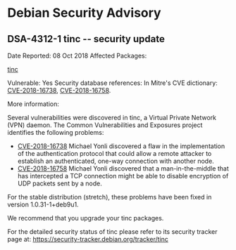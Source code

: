 
Debian Security Advisory
========================


DSA-4312-1 tinc -- security update
----------------------------------



Date Reported:
08 Oct 2018
Affected Packages:

[tinc](https://packages.debian.org/src:tinc)

Vulnerable:
Yes
Security database references:
In Mitre's CVE dictionary: [CVE-2018-16738](https://security-tracker.debian.org/tracker/CVE-2018-16738), [CVE-2018-16758](https://security-tracker.debian.org/tracker/CVE-2018-16758).  

More information:

Several vulnerabilities were discovered in tinc, a Virtual Private
Network (VPN) daemon. The Common Vulnerabilities and Exposures project
identifies the following problems:


* [CVE-2018-16738](https://security-tracker.debian.org/tracker/CVE-2018-16738)
Michael Yonli discovered a flaw in the implementation of the
 authentication protocol that could allow a remote attacker to
 establish an authenticated, one-way connection with another node.
* [CVE-2018-16758](https://security-tracker.debian.org/tracker/CVE-2018-16758)
Michael Yonli discovered that a man-in-the-middle that has
 intercepted a TCP connection might be able to disable encryption of
 UDP packets sent by a node.


For the stable distribution (stretch), these problems have been fixed in
version 1.0.31-1+deb9u1.


We recommend that you upgrade your tinc packages.


For the detailed security status of tinc please refer to its security
tracker page at:
<https://security-tracker.debian.org/tracker/tinc>






